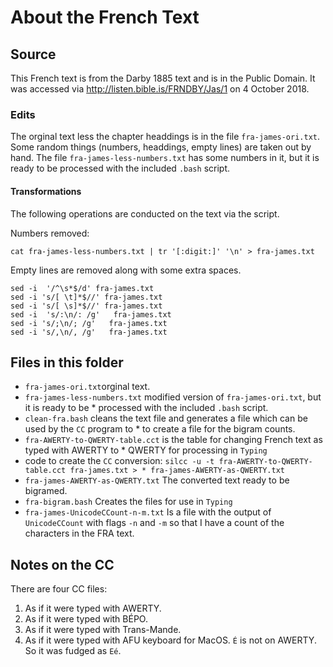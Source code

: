 # About the French Text

## Source
This French text is from the Darby 1885 text and is in the Public Domain. It was accessed via http://listen.bible.is/FRNDBY/Jas/1 on 4 October 2018.

### Edits
The orginal text less the chapter headdings is in the file `fra-james-ori.txt`. Some random things (numbers, headdings, empty lines) are taken out by hand. The file `fra-james-less-numbers.txt` has some numbers in it, but it is ready to be processed with the included `.bash` script.

#### Transformations
 The following operations are conducted on the text via the script.

Numbers removed:

`cat fra-james-less-numbers.txt | tr '[:digit:]' '\n' > fra-james.txt`

Empty lines are removed along with some extra spaces.

```
sed -i  '/^\s*$/d' fra-james.txt
sed -i 's/[ \t]*$//' fra-james.txt
sed -i 's/[ \s]*$//' fra-james.txt
sed -i  's/:\n/: /g'   fra-james.txt
sed -i 's/;\n/; /g'   fra-james.txt
sed -i 's/,\n/, /g'   fra-james.txt
 ```

## Files in this folder

* `fra-james-ori.txt`orginal text.
* `fra-james-less-numbers.txt` modified version of `fra-james-ori.txt`, but it is ready to be * processed with the included `.bash` script.
* `clean-fra.bash` cleans the text file and generates a file which can be used by the `CC` program to * to create a file for the bigram counts.
* `fra-AWERTY-to-QWERTY-table.cct` is the table for changing French text as typed with AWERTY to * QWERTY for processing in `Typing`
* code to create the `CC` conversion: `silcc -u -t fra-AWERTY-to-QWERTY-table.cct fra-james.txt > * fra-james-AWERTY-as-QWERTY.txt`
* `fra-james-AWERTY-as-QWERTY.txt` The converted text ready to be bigramed.
* `fra-bigram.bash` Creates the files for use in `Typing`
* `fra-james-UnicodeCCount-n-m.txt` Is a file with the output of `UnicodeCCount` with flags `-n` and `-m` so that I have a count of the characters in the FRA text.


## Notes on the CC
There are four CC files:

1. As if it were typed with AWERTY.
2. As if it were typed with BÉPO.
3. As if it were typed with Trans-Mande.
4. As if it were typed with AFU keyboard for MacOS.
`É` is not on AWERTY. So it was fudged as `Eé`.
